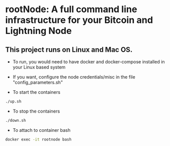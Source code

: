 # rootNode: A full command line infrastructure for your Bitcoin and Lightning Node
## This project runs on Linux and Mac OS.

* To run, you would need to have docker and docker-compose installed in your Linux based system

* If you want, configure the node credentials/misc in the file "config_parameters.sh"

* To start the containers

```bash
./up.sh
```

* To stop the containers
```bash
./down.sh
```
* To attach to container bash
```bash
docker exec -it rootnode bash
```